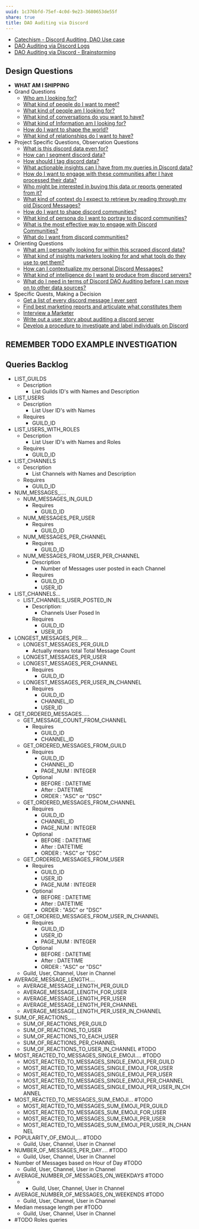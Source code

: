 ```yaml
---
uuid: 1c376bfd-75ef-4c0d-9e23-3680653de55f
share: true
title: DAO Auditing via Discord
---
```

- [Catechism - Discord Auditing, DAO Use case](/ed188fb4-fc23-4352-90f9-34b6fe1718e3)
- [DAO Auditing via Discord Logs](/undefined)
- [DAO Auditing via Discord - Brainstorming](/undefined)
## Design Questions

* **WHAT AM I SHIPPING**
* Grand Questions
	* [Who am I looking for?](/undefined)
	* [What kind of people do I want to meet?](/undefined)
	* [What kind of people am I looking for?](/undefined)
	* [What kind of conversations do you want to have?](/undefined)
	* [What kind of Information am I looking for?](/undefined)
	* [How do I want to shape the world?](/undefined)
	* [What kind of relationships do I want to have?](/undefined)
* Project Specific Questions, Observation Questions
	* [What is this discord data even for?](/undefined)
	* [How can I segment discord data?](/undefined)
	* [How should I tag discord data?](/undefined)
	* [What actionable insights can I have from my queries in Discord data?](/undefined)
	* [How do I want to engage with these communities after I have processed their data?](/undefined)
	* [Who might be interested in buying this data or reports generated from it?](/undefined)
	* [What kind of context do I expect to retrieve by reading through my old Discord Messages?](/undefined)
	* [How do I want to shape discord communities?](/undefined)
	* [What kind of persona do I want to portray to discord communities?](/undefined)
	* [What is the most effective way to engage with Discord Communities?](/undefined)
	* [What do I want from discord communities?](/undefined)
* Orienting Questions
	* [What am I personally looking for within this scraped discord data?](/undefined)
	* [What kind of insights marketers looking for and what tools do they use to get them?](/undefined)
	* [How can I contextualize my personal Discord Messages?](/undefined)
	* [What kind of intelligence do I want to produce from discord servers?](/undefined)
	* [What do I need in terms of Discord DAO Auditing before I can move on to other data sources?](/undefined)
* Specific Quests, Making a Decision
	* [Get a list of every discord message I ever sent](/undefined)
	* [Find best marketing reports and articulate what constitutes them](/undefined)
	* [Interview a Marketer](/undefined)
	* [Write out a user story about auditing a discord server](/undefined)
	* [Develop a procedure to investigate and label individuals on Discord](/undefined)

## REMEMBER TODO EXAMPLE INVESTIGATION

## Queries Backlog

* LIST_GUILDS
	* Description
		* List Guilds ID's with Names and Description
* LIST_USERS
	* Description
		* List User ID's with Names
	* Requires
		* GUILD_ID
* LIST_USERS_WITH_ROLES
	* Description
		* List User ID's with Names and Roles
	* Requires
		* GUILD_ID
* LIST_CHANNELS
	* Description
		* List Channels with Names and Description
	* Requires
		* GUILD_ID
* NUM_MESSAGES_....
	* NUM_MESSAGES_IN_GUILD
		* Requires
			* GUILD_ID
	* NUM_MESSAGES_PER_USER
		* Requires
			* GUILD_ID
	* NUM_MESSAGES_PER_CHANNEL
		* Requires
			* GUILD_ID
	* NUM_MESSAGES_FROM_USER_PER_CHANNEL
		* Description
			* Number of Messages user posted in each Channel
		* Requires
			* GUILD_ID
			* USER_ID
* LIST_CHANNELS...
	* LIST_CHANNELS_USER_POSTED_IN
		* Description:
			* Channels User Posed In
		* Requires
			* GUILD_ID
			* USER_ID
* LONGEST_MESSAGES_PER....
	* LONGEST_MESSAGES_PER_GUILD
		* Actually means total Total Message Count
	* LONGEST_MESSAGES_PER_USER
	* LONGEST_MESSAGES_PER_CHANNEL
		* Requires
			* GUILD_ID
	* LONGEST_MESSAGES_PER_USER_IN_CHANNEL
		* Requires
			* GUILD_ID
			* CHANNEL_ID
			* USER_ID
* GET_ORDERED_MESSAGES.....
	* GET_MESSAGE_COUNT_FROM_CHANNEL
		* Requires
			* GUILD_ID
			* CHANNEL_ID
	* GET_ORDERED_MESSAGES_FROM_GUILD
		* Requires
			* GUILD_ID
			* CHANNEL_ID
			* PAGE_NUM : INTEGER
		* Optional
			* BEFORE : DATETIME
			* After : DATETIME
			* ORDER : "ASC" or "DSC"
	* GET_ORDERED_MESSAGES_FROM_CHANNEL
		* Requires
			* GUILD_ID
			* CHANNEL_ID
			* PAGE_NUM : INTEGER
		* Optional
			* BEFORE : DATETIME
			* After : DATETIME
			* ORDER : "ASC" or "DSC"
	* GET_ORDERED_MESSAGES_FROM_USER
		* Requires
			* GUILD_ID
			* USER_ID
			* PAGE_NUM : INTEGER
		* Optional
			* BEFORE : DATETIME
			* After : DATETIME
			* ORDER : "ASC" or "DSC"
	* GET_ORDERED_MESSAGES_FROM_USER_IN_CHANNEL
		* Requires
			* GUILD_ID
			* USER_ID
			* PAGE_NUM : INTEGER
		* Optional
			* BEFORE : DATETIME
			* After : DATETIME
			* ORDER : "ASC" or "DSC"
	* Guild, User, Channel, User in Channel
* AVERAGE_MESSAGE_LENGTH....
	* AVERAGE_MESSAGE_LENGTH_PER_GUILD
	* AVERAGE_MESSAGE_LENGTH_FOR_USER
	* AVERAGE_MESSAGE_LENGTH_PER_USER
	* AVERAGE_MESSAGE_LENGTH_PER_CHANNEL
	* AVERAGE_MESSAGE_LENGTH_PER_USER_IN_CHANNEL
* SUM_OF_REACTIONS_....
	* SUM_OF_REACTIONS_PER_GUILD
	* SUM_OF_REACTIONS_TO_USER
	* SUM_OF_REACTIONS_TO_EACH_USER
	* SUM_OF_REACTIONS_PER_CHANNEL
	* SUM_OF_REACTIONS_TO_USER_IN_CHANNEL #TODO
* MOST_REACTED_TO_MESSAGES_SINGLE_EMOJI.... #TODO
	* MOST_REACTED_TO_MESSAGES_SINGLE_EMOJI_PER_GUILD
	* MOST_REACTED_TO_MESSAGES_SINGLE_EMOJI_FOR_USER
	* MOST_REACTED_TO_MESSAGES_SINGLE_EMOJI_PER_USER
	* MOST_REACTED_TO_MESSAGES_SINGLE_EMOJI_PER_CHANNEL
	* MOST_REACTED_TO_MESSAGES_SINGLE_EMOJI_PER_USER_IN_CHANNEL
* MOST_REACTED_TO_MESSAGES_SUM_EMOJI... #TODO
	* MOST_REACTED_TO_MESSAGES_SUM_EMOJI_PER_GUILD
	* MOST_REACTED_TO_MESSAGES_SUM_EMOJI_FOR_USER
	* MOST_REACTED_TO_MESSAGES_SUM_EMOJI_PER_USER
	* MOST_REACTED_TO_MESSAGES_SUM_EMOJI_PER_USER_IN_CHANNEL
* POPULARITY_OF_EMOJI_... #TODO
	* Guild, User, Channel, User in Channel
* NUMBER_OF_MESSAGES_PER_DAY.... #TODO
	* Guild, User, Channel, User in Channel
* Number of Messages based on Hour of Day #TODO
	* Guild, User, Channel, User in Channel
* AVERAGE_NUMBER_OF_MESSAGES_ON_WEEKDAYS #TODO
	* * Guild, User, Channel, User in Channel
* AVERAGE_NUMBER_OF_MESSAGES_ON_WEEKENDS #TODO
	* Guild, User, Channel, User in Channel
* Median message length per #TODO
	* Guild, User, Channel, User in Channel
* #TODO Roles queries